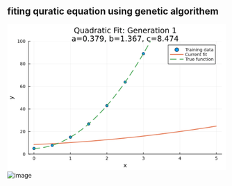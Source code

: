 ## fiting quratic equation using genetic algorithem 
![image](https://github.com/ayaan-momin/curvefitting/blob/main/plot.gif)
![image](https://github.com/user-attachments/assets/bca81f69-7462-492a-8b6c-3d949fbf3acd)
